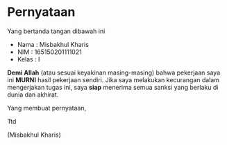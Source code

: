 # Pernyataan

Yang bertanda tangan dibawah ini

* Nama : Misbakhul Kharis
* NIM : 165150201111021
* Kelas : I

**Demi Allah** (atau sesuai keyakinan masing-masing) bahwa pekerjaan saya ini **MURNI** hasil pekerjaan sendiri. Jika saya melakukan kecurangan dalam mengerjakan tugas ini, saya **siap** menerima semua sanksi yang berlaku di dunia dan akhirat.

Yang membuat pernyataan,

Ttd

(Misbakhul Kharis)